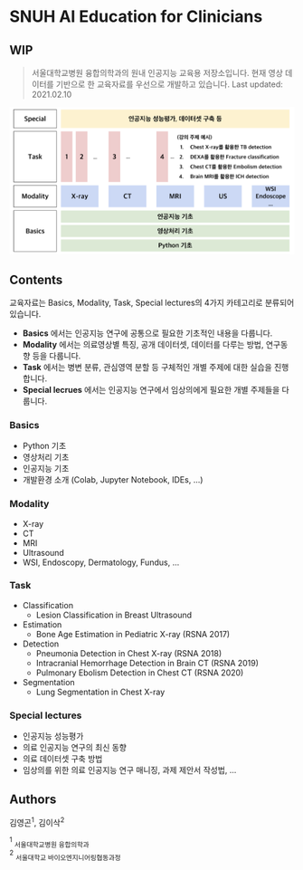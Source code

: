 # SNUH AI Education for Clinicians
## WIP
> 서울대학교병원 융합의학과의 원내 인공지능 교육용 저장소입니다. 현재 영상 데이터를 기반으로 한 교육자료를 우선으로 개발하고 있습니다.
> Last updated: 2021.02.10

![Overvew Image 1](overview.png)  

## Contents
교육자료는 Basics, Modality, Task, Special lectures의 4가지 카테고리로 분류되어 있습니다.

* **Basics** 에서는 인공지능 연구에 공통으로 필요한 기초적인 내용을 다룹니다.
* **Modality** 에서는 의료영상별 특징, 공개 데이터셋, 데이터를 다루는 방법, 연구동향 등을 다룹니다.
* **Task** 에서는 병변 분류, 관심영역 분할 등 구체적인 개별 주제에 대한 실습을 진행합니다. 
* **Special lecrues** 에서는 인공지능 연구에서 임상의에게 필요한 개별 주제들을 다룹니다.

### Basics
* Python 기초
* 영상처리 기초
* 인공지능 기초
* 개발환경 소개 (Colab, Jupyter Notebook, IDEs, ...)

### Modality
* X-ray
* CT
* MRI
* Ultrasound
* WSI, Endoscopy, Dermatology, Fundus, ...

### Task
* Classification
  * Lesion Classification in Breast Ultrasound
* Estimation
  * Bone Age Estimation in Pediatric X-ray (RSNA 2017)
* Detection
  * Pneumonia Detection in Chest X-ray (RSNA 2018)
  * Intracranial Hemorrhage Detection in Brain CT (RSNA 2019)
  * Pulmonary Ebolism Detection in Chest CT (RSNA 2020)
* Segmentation
  * Lung Segmentation in Chest X-ray

### Special lectures
* 인공지능 성능평가
* 의료 인공지능 연구의 최신 동향
* 의료 데이터셋 구축 방법
* 임상의를 위한 의료 인공지능 연구 매니징, 과제 제안서 작성법, ...

## Authors
김영곤<sup>1</sup>, 김이삭<sup>2</sup>

<sup>1</sup> <sub>서울대학교병원 융합의학과</sub>  
<sup>2</sup> <sub>서울대학교 바이오엔지니어링협동과정</sub>  
